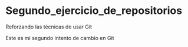 # Segundo_ejercicio_de_repositorios
Reforzando las técnicas de usar Git

Este es mi segundo intento de cambio en Git

